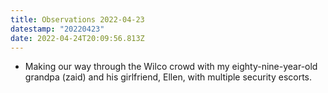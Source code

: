 ```yaml
---
title: Observations 2022-04-23
datestamp: "20220423"
date: 2022-04-24T20:09:56.813Z
---
```

- Making our way through the Wilco crowd with my eighty-nine-year-old grandpa (zaid) and his girlfriend, Ellen, with multiple security escorts.